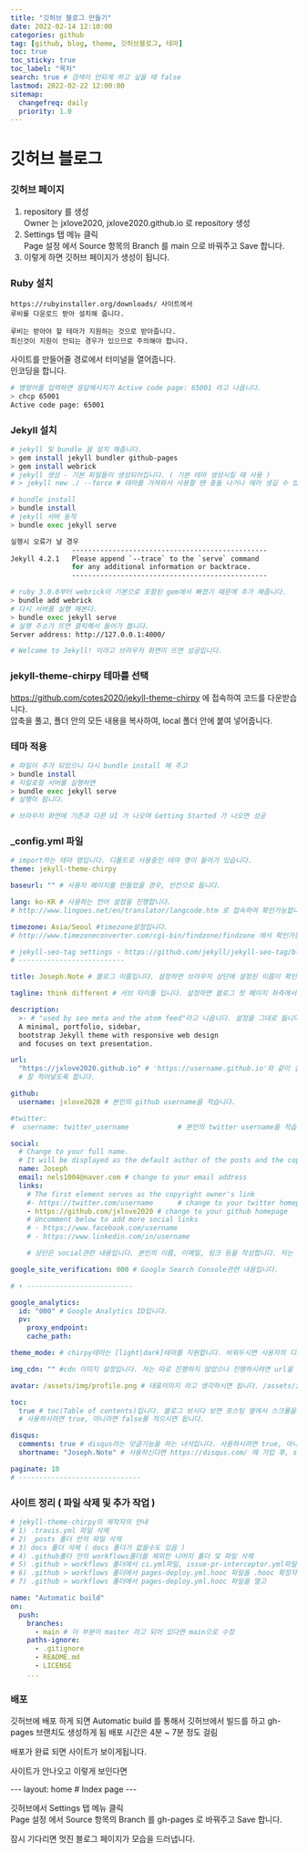 ```yaml
---
title: "깃허브 블로그 만들기"
date: 2022-02-14 12:10:00
categories: github
tag: [github, blog, theme, 깃허브블로그, 테마]
toc: true
toc_sticky: true
toc_label: "목차"
search: true # 검색이 안되게 하고 싶을 때 false
lastmod: 2022-02-22 12:00:00
sitemap:
  changefreq: daily
  priority: 1.0
---
```


# 깃허브 블로그

### 깃허브 페이지

1. repository 를 생성  
   Owner 는 jxlove2020, jxlove2020.github.io 로 repository 생성
2. Settings 탭 메뉴 클릭  
   Page 설정 에서 Source 항목의 Branch 를 main 으로 바꿔주고 Save 합니다.
3. 이렇게 하면 깃허브 페이지가 생성이 됩니다.

### Ruby 설치

```
https://rubyinstaller.org/downloads/ 사이트에서
루비를 다운로드 받아 설치해 줍니다.

루비는 받아야 할 테마가 지원하는 것으로 받아줍니다.
최신것이 지원이 안되는 경우가 있으므로 주의해야 합니다.
```

사이트를 만들어줄 경로에서 터미널을 열어줍니다.  
인코딩을 합니다.

```bash
# 명령어를 입력하면 응답메시지가 Active code page: 65001 라고 나옵니다.
> chcp 65001
Active code page: 65001
```

### Jekyll 설치

```bash
# jekyll 및 bundle 을 설치 해줍니다.
> gem install jekyll bundler github-pages
> gem install webrick
# jekyll 생성 - 기본 파일들이 생성되어집니다. ( 기본 테마 생성시킬 때 사용 )
# > jekyll new ./ --force # 테마를 가져와서 사용할 땐 충돌 나거나 에러 생길 수 있음

# bundle install
> bundle install
# jekyll 서버 동작
> bundle exec jekyll serve

실행시 오류가 날 경우
               ------------------------------------------------
Jekyll 4.2.1   Please append `--trace` to the `serve` command
               for any additional information or backtrace.
               ------------------------------------------------

# ruby 3.0.0부터 webrick이 기본으로 포함된 gem에서 빠졌기 때문에 추가 해줍니다.
> bundle add webrick
# 다시 서버를 실행 해본다.
> bundle exec jekyll serve
# 실행 주소가 뜨면 클릭해서 들어가 봅니다.
Server address: http://127.0.0.1:4000/

# Welcome to Jekyll! 이라고 브라우저 화면이 뜨면 성공입니다.
```

### jekyll-theme-chirpy 테마를 선택

https://github.com/cotes2020/jekyll-theme-chirpy 에 접속하여 코드를 다운받습니다.  
압축을 풀고, 폴더 안의 모든 내용을 복사하여, local 폴더 안에 붙여 넣어줍니다.

### 테마 적용

```bash
# 파일이 추가 되었으니 다시 bundle install 해 주고
> bundle install
# 지킬로컬 서버를 실행하면
> bundle exec jekyll serve
# 실행이 됩니다.

# 브라우저 화면에 기존과 다른 UI 가 나오며 Getting Started 가 나오면 성공
```

### \_config.yml 파일

```yml
# import하는 테마 명입니다. 디폴트로 사용중인 테마 명이 들어가 있습니다.
theme: jekyll-theme-chirpy

baseurl: "" # 사용자 페이지를 만들었을 경우, 빈칸으로 둡니다.

lang: ko-KR # 사용하는 언어 설정을 진행합니다.
# http://www.lingoes.net/en/translator/langcode.htm 로 접속하여 확인가능합니다.

timezone: Asia/Seoul #timezone설정입니다.
# http://www.timezoneconverter.com/cgi-bin/findzone/findzone 에서 확인가능합니다.

# jekyll-seo-tag settings › https://github.com/jekyll/jekyll-seo-tag/blob/master/docs/usage.md
# --------------------------

title: Joseph.Note # 블로그 이름입니다. 설정하면 브라우저 상단에 설정된 이름이 확인가능합니다.

tagline: think different # 서브 타이틀 입니다. 설정하면 블로그 첫 페이지 좌측에서 확인 가능합니다.

description:
  >- # "used by seo meta and the atom feed"라고 나옵니다. 설정을 그대로 둡니다..
  A minimal, portfolio, sidebar,
  bootstrap Jekyll theme with responsive web design
  and focuses on text presentation.

url:
  "https://jxlove2020.github.io" # 'https://username.github.io'와 같이 설정합니다.
  # 잘 적어넣도록 합니다.

github:
  username: jxlove2020 # 본인의 github username을 적습니다.

#twitter:
#  username: twitter_username            # 본인의 twitter username을 적습니다.

social:
  # Change to your full name.
  # It will be displayed as the default author of the posts and the copyright owner in the Footer
  name: Joseph
  email: nels1004@naver.com # change to your email address
  links:
    # The first element serves as the copyright owner's link
    #- https://twitter.com/username      # change to your twitter homepage
    - https://github.com/jxlove2020 # change to your github homepage
    # Uncomment below to add more social links
    # - https://www.facebook.com/username
    # - https://www.linkedin.com/in/username

    # 상단은 social관련 내용입니다. 본인의 이름, 이메일, 링크 등을 작성합니다. 저는 깃허브만 올려두었습니다.

google_site_verification: 000 # Google Search Console관련 내용입니다.

# ↑ --------------------------

google_analytics:
  id: "000" # Google Analytics ID입니다.
  pv:
    proxy_endpoint:
    cache_path:

theme_mode: # chirpy테마는 [light|dark]테마를 지원합니다. 비워두시면 사용자의 디폴트 값이 설정되고, light 또는 dark로 입력해두시면 페이지의 기본 테마가 설정됩니다.

img_cdn: "" #cdn 이미지 설정입니다. 저는 따로 진행하지 않았으나 진행하시려면 url을 작성해주시면 됩니다.

avatar: /assets/img/profile.png # 대표이미지 라고 생각하시면 됩니다. /assets/img경로에 사진을 넣은 뒤 작성하시면 됩니다.

toc:
  true # toc(Table of contents)입니다. 블로그 보시다 보면 포스팅 옆에서 스크롤을 따라오는 목차같은 녀석이 있습니다.
  # 사용하시려면 true, 아니라면 false를 적으시면 됩니다.

disqus:
  comments: true # disqus라는 덧글기능을 하는 녀석입니다. 사용하시려면 true, 아니라면 false를 적으시면 됩니다.
  shortname: "Joseph.Note" # 사용하신다면 https://disqus.com/ 에 가입 후, shortname을 넣어줍니다.

paginate: 10
# ------------------------------
```

### 사이트 정리 ( 파일 삭제 및 추가 작업 )

```yml
# jekyll-theme-chirpy의 제작자의 안내
# 1) .travis.yml 파일 삭제
# 2) _posts 폴더 안의 파일 삭제
# 3) docs 폴더 삭제 ( docs 폴더가 없을수도 있음 )
# 4) .github폴더 안의 workflows폴더를 제외한 나머지 폴더 및 파일 삭제
# 5) .github > workflows 폴더에서 ci.yml파일, issue-pr-interceptor.yml파일 2개 삭제
# 6) .github > workflows 폴더에서 pages-deploy.yml.hooc 파일을 .hooc 확장자를 지워 pages-deploy.yml 로 만들어줍니다.
# 7) .github > workflows 폴더에서 pages-deploy.yml.hooc 파일을 열고

name: "Automatic build"
on:
  push:
    branches:
      - main # 이 부분이 master 라고 되어 있다면 main으로 수정
    paths-ignore:
      - .gitignore
      - README.md
      - LICENSE
    ...
```

### 배포

깃허브에 배포 하게 되면 Automatic build 를 통해서 깃허브에서 빌드를 하고
gh-pages 브랜치도 생성하게 됨
배포 시간은 4분 ~ 7분 정도 걸림

배포가 완료 되면 사이트가 보이게됩니다.

사이트가 안나오고 이렇게 보인다면

--- layout: home # Index page ---

깃허브에서 Settings 탭 메뉴 클릭  
Page 설정 에서 Source 항목의 Branch 를 gh-pages 로 바꿔주고 Save 합니다.

잠시 기다리면 멋진 블로그 페이지가 모습을 드러냅니다.
